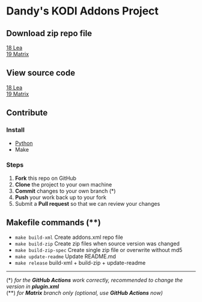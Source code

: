 # Dandy's KODI Addons Project

## Download zip repo file
[18 Lea](https://github.com/dandygithub/kodi/blob/master/addons/zip/repository.dandy.kodi/repository.dandy.kodi-1.4.2.zip?raw=true)  
[19 Matrix](https://github.com/dandygithub/kodi/blob/matrix/addons/zip/repository.dandy.kodi/repository.dandy.kodi-2.0.0.zip?raw=true)

## View source code
[18 Lea](https://github.com/dandygithub/kodi/tree/master)  
[19 Matrix](https://github.com/dandygithub/kodi/tree/matrix)

## Contribute
### Install
- [Python](https://www.python.org/downloads/)
- Make
### Steps
 1. **Fork** this repo on GitHub
 2. **Clone** the project to your own machine
 3. **Commit** changes to your own branch (*)
 4. **Push** your work back up to your fork
 5. Submit a **Pull request** so that we can review your changes

## Makefile commands (**)
- `make build-xml` Create addons.xml repo file
- `make build-zip` Create zip files when source version was changed
- `make build-zip-spec` Create single zip file or overwrite without md5
- `make update-readme` Update README.md
- `make release` build-xml + build-zip + update-readme

---
(*) _for the **GitHub Actions** work correctly, recommended to change the version in **plugin.xml**_ \
(**) _for **Matrix** branch only (optional, use **GitHub Actions** now)_
